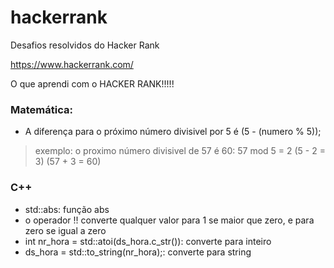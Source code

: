 # hackerrank
Desafios resolvidos do Hacker Rank

https://www.hackerrank.com/


O que aprendi com o HACKER RANK!!!!!

### Matemática:


* A diferença para o próximo número divisivel por 5 é (5 - (numero % 5));
> exemplo: o proximo número divisivel de 57 é 60:
> 57 mod 5 = 2
> (5 - 2 = 3)
> (57 + 3 = 60)

### C++

* std::abs: função abs
* o operador !! converte qualquer valor para 1 se maior que zero, e para zero se igual a zero
* int nr_hora = std::atoi(ds_hora.c_str()): converte para inteiro
* ds_hora = std::to_string(nr_hora);: converte para string